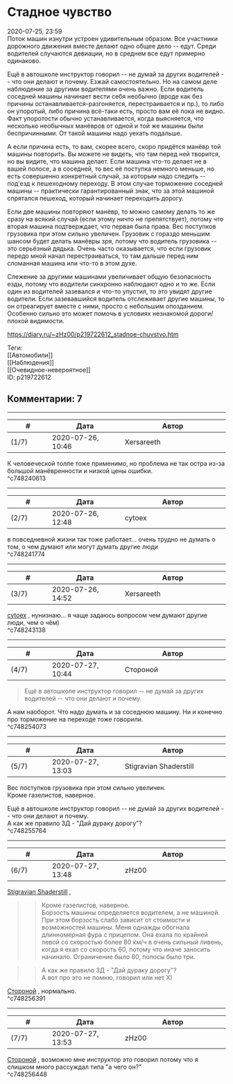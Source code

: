Стадное чувство
===============

  
2020-07-25, 23:59  
 Поток машин изнутри устроен удивительным образом. Все участники дорожного движения вместе делают одно общее дело -- едут. Среди водителей случаются девиации, но в среднем все едут примерно одинаково.   
   
 Ещё в автошколе инструктор говорил -- не думай за других водителей -- что они делают и почему. Езжай самостоятельно. Но на самом деле наблюдение за другими водителями очень важно. Если водитель соседней машины начинает вести себя необычно (вроде как без причины останавливается-разгоняется, перестраивается и пр.), то либо он упоротый, либо причина всё-таки есть, просто вам её пока не видно. Факт упоротости обычно устанавливается, когда выясняется, что несколько необычных манёвров от одной и той же машины были беспричинными. От такой машины надо уехать подальше.   
   
 А если причина есть, то вам, скорее всего, скоро придётся манёвр той машины повторить. Вы можете не видеть, что там перед ней творится, но вы видите, что машина делает. Если машина что-то делает не в вашей полосе, а в соседней, то вес её поступка немного меньше, но есть совершенно конкретный случай, за которым надо следить -- под'езд к пешеходному переходу. В этом случае торможение соседней машины -- практически гарантированный знак, что за этой машиной спрятался пешеход, который начинает переходить дорогу.   
   
 Если две машины повторяют манёвр, то можно самому делать то же сразу на всякий случай (если этому ничто не препятствует), потому что вторая машина подтверждает, что первая была права. Вес поступков грузовика при этом сильно увеличен. Грузовик с гораздо меньшим шансом будет делать манёвры зря, потому что водитель грузовика -- это серьёзный дядька. Очень часто оказывается, что если грузовик передо мной начал перестраиваться, то там дальше перед ним сломанная машина или что-то в этом духе.   
   
 Слежение за другими машинами увеличивает общую безопасность езды, потому что водители синхронно наблюдают одно и то же. Если один из водителей зазевался и что-то упустил, то это увидят другие водители. Если зазевавшийся водитель отслеживает другие машины, то он отреагирует вместе с ними, просто с небольшим опозданием. Особенно сильно это может помочь в условиях незнакомой дороги/плохой видимости.   
  
<https://diary.ru/~zHz00/p219722612_stadnoe-chuvstvo.htm>  
  
Теги:  
[[Автомобили]]  
[[Наблюдения]]  
[[Очевидное-невероятное]]  
ID: p219722612  


Комментарии: 7
--------------

  


---



|         #         |              Дата              |                     Автор                     |           ID           |
| --- | --- | --- | --- |
| (1/7) | 2020-07-26, 10:46 | Xersareeth | c748240613 |

  
 К человеческой толпе тоже применимо, но проблема не так остра из-за большой манёвренности и низкой цены ошибки.   
 ^c748240613

---



|         #         |              Дата              |                     Автор                     |           ID           |
| --- | --- | --- | --- |
| (2/7) | 2020-07-26, 12:48 | cytoex | c748241774 |

  
 в повседневной жизни так тоже работает... очень трудно не думать о том, о чем думают или могут думать другие люди   
 ^c748241774

---



|         #         |              Дата              |                     Автор                     |           ID           |
| --- | --- | --- | --- |
| (3/7) | 2020-07-26, 14:52 | Xersareeth | c748243138 |

  
  [cytoex](http://citoex.diary.ru "diary//cytoex Гарантированная тайна переписки")  , нунизнаю... я чаще задаюсь вопросом чем думают другие люди, чем о чём)   
 ^c748243138

---



|         #         |              Дата              |                     Автор                     |           ID           |
| --- | --- | --- | --- |
| (4/7) | 2020-07-27, 10:44 | Стороной | c748254073 |

  
 > Ещё в автошколе инструктор говорил -- не думай за других водителей -- что они делают и почему.   
   
 А нам наоборот. Что надо думать и за соседнюю машину. Ни и конечно про торможение на переходе тоже говорили.   
 ^c748254073

---



|         #         |              Дата              |                     Автор                     |           ID           |
| --- | --- | --- | --- |
| (5/7) | 2020-07-27, 13:03 | Stigravian Shaderstill | c748255764 |

  
  Вес поступков грузовика при этом сильно увеличен.    
 Кроме газелистов, наверное.   
   
  Ещё в автошколе инструктор говорил -- не думай за других водителей -- что они делают и почему.    
 А как же правило 3Д - "Дай дураку дорогу"?   
 ^c748255764

---



|         #         |              Дата              |                     Автор                     |           ID           |
| --- | --- | --- | --- |
| (6/7) | 2020-07-27, 13:48 | zHz00 | c748256391 |

  
  [Stigravian Shaderstill](http://stigravian.diary.ru "Science, Death, Rock-n-Roll")  ,   
 >>Кроме газелистов, наверное.   
 Борзость машины определяется водителем, а не машиной. При этом борзость слабо зависит от стоимости и возможностей машины. Меня однажды обогнала длинномерная фура с прицепом. Она ехала по крайней левой со скоростью более 80 км/ч в очень сильный ливень, когда я ехал со скорость 60, потому что иначе заносить начинало. Ограничение было 80, полосы было три.   
   
 >>А как же правило 3Д - "Дай дураку дорогу"?   
 А вот про это не помню, говорил или нет Х)   
   
  [Стороной](http://1047.diary.ru "Сторона 1")  , нормально.   
 ^c748256391

---



|         #         |              Дата              |                     Автор                     |           ID           |
| --- | --- | --- | --- |
| (7/7) | 2020-07-27, 13:53 | zHz00 | c748256448 |

  
  [Стороной](http://1047.diary.ru "Сторона 1")  , возможно мне инструктор это говорил потому что я слишком много рассуждал типа "а чего он?"   
 ^c748256448